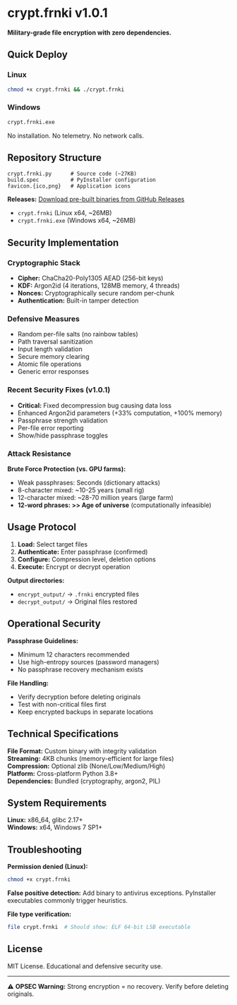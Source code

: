 # crypt.frnki v1.0.1

**Military-grade file encryption with zero dependencies.**

## Quick Deploy

### Linux
```bash
chmod +x crypt.frnki && ./crypt.frnki
```

### Windows
```cmd
crypt.frnki.exe
```

No installation. No telemetry. No network calls.

## Repository Structure

```
crypt.frnki.py      # Source code (~27KB)
build.spec          # PyInstaller configuration
favicon.{ico,png}   # Application icons
```

**Releases:** [Download pre-built binaries from GitHub Releases](https://github.com/frnki42/crypt.frnki/releases/latest)
- `crypt.frnki` (Linux x64, ~26MB)
- `crypt.frnki.exe` (Windows x64, ~26MB)

## Security Implementation

### Cryptographic Stack
- **Cipher:** ChaCha20-Poly1305 AEAD (256-bit keys)
- **KDF:** Argon2id (4 iterations, 128MB memory, 4 threads)
- **Nonces:** Cryptographically secure random per-chunk
- **Authentication:** Built-in tamper detection

### Defensive Measures
- Random per-file salts (no rainbow tables)
- Path traversal sanitization
- Input length validation
- Secure memory clearing
- Atomic file operations
- Generic error responses

### Recent Security Fixes (v1.0.1)
- **Critical:** Fixed decompression bug causing data loss
- Enhanced Argon2id parameters (+33% computation, +100% memory)
- Passphrase strength validation
- Per-file error reporting
- Show/hide passphrase toggles

### Attack Resistance
**Brute Force Protection (vs. GPU farms):**
- Weak passphrases: Seconds (dictionary attacks)
- 8-character mixed: ~10-25 years (small rig)
- 12-character mixed: ~28-70 million years (large farm)
- **12-word phrases: >> Age of universe** (computationally infeasible)

## Usage Protocol

1. **Load:** Select target files
2. **Authenticate:** Enter passphrase (confirmed)
3. **Configure:** Compression level, deletion options
4. **Execute:** Encrypt or decrypt operation

**Output directories:**
- `encrypt_output/` → `.frnki` encrypted files
- `decrypt_output/` → Original files restored

## Operational Security

**Passphrase Guidelines:**
- Minimum 12 characters recommended
- Use high-entropy sources (password managers)
- No passphrase recovery mechanism exists

**File Handling:**
- Verify decryption before deleting originals
- Test with non-critical files first
- Keep encrypted backups in separate locations

## Technical Specifications

**File Format:** Custom binary with integrity validation  
**Streaming:** 4KB chunks (memory-efficient for large files)  
**Compression:** Optional zlib (None/Low/Medium/High)  
**Platform:** Cross-platform Python 3.8+  
**Dependencies:** Bundled (cryptography, argon2, PIL)

## System Requirements

**Linux:** x86_64, glibc 2.17+  
**Windows:** x64, Windows 7 SP1+  

## Troubleshooting

**Permission denied (Linux):**
```bash
chmod +x crypt.frnki
```

**False positive detection:**
Add binary to antivirus exceptions. PyInstaller executables commonly trigger heuristics.

**File type verification:**
```bash
file crypt.frnki  # Should show: ELF 64-bit LSB executable
```

## License

MIT License. Educational and defensive security use.

---

⚠️ **OPSEC Warning:** Strong encryption = no recovery. Verify before deleting originals.